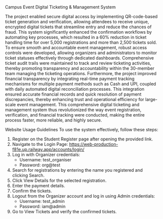 Campus Event Digital Ticketing & Management System

The project enabled secure digital access by implementing QR-code-based ticket generation and verification, allowing attendees to receive unique, encrypted digital tickets that streamline entry and reduce the chances of fraud. This system significantly enhanced the confirmation workflows by automating key processes, which resulted in a 60% reduction in ticket handling time for over 5,000 registrations and more than 2,500 tickets sold.
To ensure smooth and accountable event management, robust access controls were developed, allowing organizers and administrators to monitor ticket statuses effectively through dedicated dashboards. Comprehensive ticket audit trails were maintained to track and review ticketing activities, thereby promoting transparency and accountability within the 30-member team managing the ticketing operations.
Furthermore, the project improved financial transparency by integrating real-time payment tracking mechanisms for multiple payment methods such as Cash and UPI, coupled with daily automated digital reconciliation processes. This integration ensured accurate financial records and quick resolution of payment discrepancies, thereby enhancing trust and operational efficiency for large-scale event management.
This comprehensive digital ticketing and management system thus revolutionized the way event registration, verification, and financial tracking were conducted, making the entire process faster, more reliable, and highly secure.


Website Usage Guidelines
To use the system effectively, follow these steps:

1. Register on the Student Register page after opening the provided link.
2. Navigate to the Login Page: https://web-production-f81e.up.railway.app/accounts/login/
3. Log in with Organizer credentials:
   - Username: test_organiser
   - Password: org@test
4. Search for registrations by entering the name you registered and clicking Search.
5. Click View Details for the selected registration.
6. Enter the payment details.
7. Confirm the tickets.
8. Logout from the Organizer account and log in using Admin credentials:
   - Username: test_admin
   - Password: iam@admin
9. Go to View Tickets and verify the confirmed tickets.



